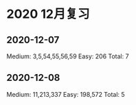 # 2020 12月复习
## 2020-12-07
Medium: 3,5,54,55,56,59
Easy: 206
Total: 7
## 2020-12-08
Medium: 11,213,337
Easy: 198,572
Total: 5